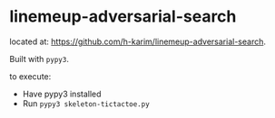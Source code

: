 # linemeup-adversarial-search
located at: https://github.com/h-karim/linemeup-adversarial-search.

Built with `pypy3`.

to execute:
- Have pypy3 installed
- Run `pypy3 skeleton-tictactoe.py`

